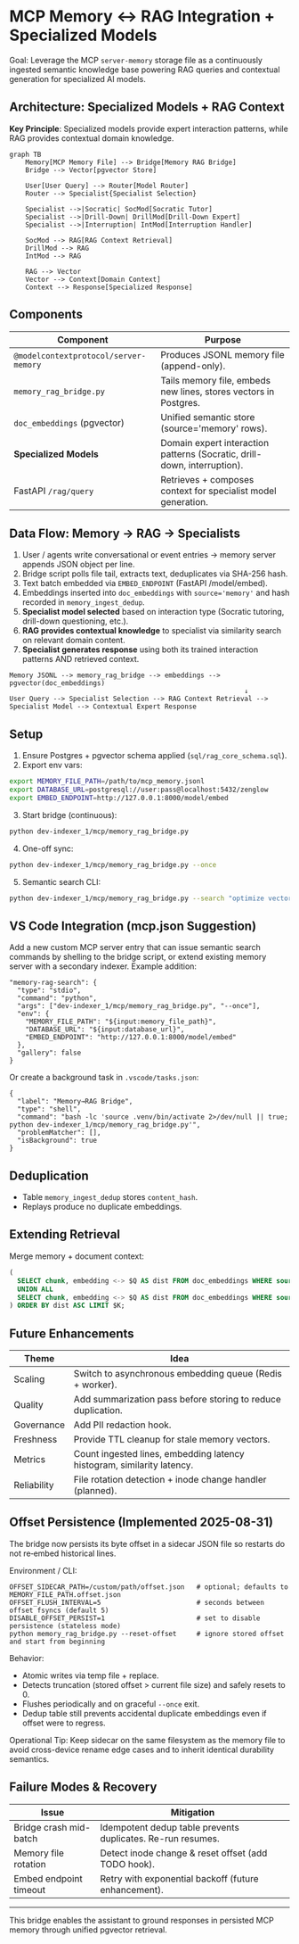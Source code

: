 # MCP Memory ↔ RAG Integration + Specialized Models

Goal: Leverage the MCP `server-memory` storage file as a continuously ingested semantic knowledge base powering RAG queries and contextual generation for specialized AI models.

## Architecture: Specialized Models + RAG Context

**Key Principle**: Specialized models provide expert interaction patterns, while RAG provides contextual domain knowledge.

```mermaid
graph TB
    Memory[MCP Memory File] --> Bridge[Memory RAG Bridge]
    Bridge --> Vector[pgvector Store]
    
    User[User Query] --> Router[Model Router]
    Router --> Specialist{Specialist Selection}
    
    Specialist -->|Socratic| SocMod[Socratic Tutor]
    Specialist -->|Drill-Down| DrillMod[Drill-Down Expert]
    Specialist -->|Interruption| IntMod[Interruption Handler]
    
    SocMod --> RAG[RAG Context Retrieval]
    DrillMod --> RAG
    IntMod --> RAG
    
    RAG --> Vector
    Vector --> Context[Domain Context]
    Context --> Response[Specialized Response]
```

## Components
| Component | Purpose |
|----------|---------|
| `@modelcontextprotocol/server-memory` | Produces JSONL memory file (append-only). |
| `memory_rag_bridge.py` | Tails memory file, embeds new lines, stores vectors in Postgres. |
| `doc_embeddings` (pgvector) | Unified semantic store (source='memory' rows). |
| **Specialized Models** | Domain expert interaction patterns (Socratic, drill-down, interruption). |
| FastAPI `/rag/query` | Retrieves + composes context for specialist model generation. |

## Data Flow: Memory → RAG → Specialists
1. User / agents write conversational or event entries → memory server appends JSON object per line.
2. Bridge script polls file tail, extracts text, deduplicates via SHA-256 hash.
3. Text batch embedded via `EMBED_ENDPOINT` (FastAPI /model/embed).
4. Embeddings inserted into `doc_embeddings` with `source='memory'` and hash recorded in `memory_ingest_dedup`.
5. **Specialist model selected** based on interaction type (Socratic tutoring, drill-down questioning, etc.).
6. **RAG provides contextual knowledge** to specialist via similarity search on relevant domain content.
7. **Specialist generates response** using both its trained interaction patterns AND retrieved context.

```
Memory JSONL --> memory_rag_bridge --> embeddings --> pgvector(doc_embeddings) 
                                                           ↓
User Query --> Specialist Selection --> RAG Context Retrieval --> Specialist Model --> Contextual Expert Response
```

## Setup
1. Ensure Postgres + pgvector schema applied (`sql/rag_core_schema.sql`).
2. Export env vars:
```bash
export MEMORY_FILE_PATH=/path/to/mcp_memory.jsonl
export DATABASE_URL=postgresql://user:pass@localhost:5432/zenglow
export EMBED_ENDPOINT=http://127.0.0.1:8000/model/embed
```
3. Start bridge (continuous):
```bash
python dev-indexer_1/mcp/memory_rag_bridge.py
```
4. One-off sync:
```bash
python dev-indexer_1/mcp/memory_rag_bridge.py --once
```
5. Semantic search CLI:
```bash
python dev-indexer_1/mcp/memory_rag_bridge.py --search "optimize vector retrieval" --top-k 5
```

## VS Code Integration (mcp.json Suggestion)
Add a new custom MCP server entry that can issue semantic search commands by shelling to the bridge script, or extend existing memory server with a secondary indexer. Example addition:
```jsonc
"memory-rag-search": {
  "type": "stdio",
  "command": "python",
  "args": ["dev-indexer_1/mcp/memory_rag_bridge.py", "--once"],
  "env": {
    "MEMORY_FILE_PATH": "${input:memory_file_path}",
    "DATABASE_URL": "${input:database_url}",
    "EMBED_ENDPOINT": "http://127.0.0.1:8000/model/embed"
  },
  "gallery": false
}
```
Or create a background task in `.vscode/tasks.json`:
```jsonc
{
  "label": "Memory→RAG Bridge",
  "type": "shell",
  "command": "bash -lc 'source .venv/bin/activate 2>/dev/null || true; python dev-indexer_1/mcp/memory_rag_bridge.py'",
  "problemMatcher": [],
  "isBackground": true
}
```

## Deduplication
* Table `memory_ingest_dedup` stores `content_hash`.
* Replays produce no duplicate embeddings.

## Extending Retrieval
Merge memory + document context:
```sql
(
  SELECT chunk, embedding <-> $Q AS dist FROM doc_embeddings WHERE source='memory'
  UNION ALL
  SELECT chunk, embedding <-> $Q AS dist FROM doc_embeddings WHERE source='docs'
) ORDER BY dist ASC LIMIT $K;
```

## Future Enhancements
| Theme | Idea |
|-------|------|
| Scaling | Switch to asynchronous embedding queue (Redis + worker). |
| Quality | Add summarization pass before storing to reduce duplication. |
| Governance | Add PII redaction hook. |
| Freshness | Provide TTL cleanup for stale memory vectors. |
| Metrics | Count ingested lines, embedding latency histogram, similarity latency. |
| Reliability | File rotation detection + inode change handler (planned). |

## Offset Persistence (Implemented 2025-08-31)
The bridge now persists its byte offset in a sidecar JSON file so restarts do not re‑embed historical lines.

Environment / CLI:
```
OFFSET_SIDECAR_PATH=/custom/path/offset.json   # optional; defaults to MEMORY_FILE_PATH.offset.json
OFFSET_FLUSH_INTERVAL=5                        # seconds between offset fsyncs (default 5)
DISABLE_OFFSET_PERSIST=1                       # set to disable persistence (stateless mode)
python memory_rag_bridge.py --reset-offset     # ignore stored offset and start from beginning
```
Behavior:
* Atomic writes via temp file + replace.
* Detects truncation (stored offset > current file size) and safely resets to 0.
* Flushes periodically and on graceful `--once` exit.
* Dedup table still prevents accidental duplicate embeddings even if offset were to regress.

Operational Tip: Keep sidecar on the same filesystem as the memory file to avoid cross-device rename edge cases and to inherit identical durability semantics.

## Failure Modes & Recovery
| Issue | Mitigation |
|-------|-----------|
| Bridge crash mid-batch | Idempotent dedup table prevents duplicates. Re-run resumes. |
| Memory file rotation | Detect inode change & reset offset (add TODO hook). |
| Embed endpoint timeout | Retry with exponential backoff (future enhancement). |

---
This bridge enables the assistant to ground responses in persisted MCP memory through unified pgvector retrieval.
